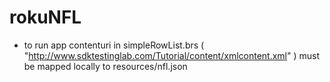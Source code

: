 # rokuNFL

- to run app contenturi in simpleRowList.brs ( "http://www.sdktestinglab.com/Tutorial/content/xmlcontent.xml" ) must be mapped locally to resources/nfl.json